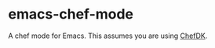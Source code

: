 # emacs-chef-mode
A chef mode for Emacs. This assumes you are using [ChefDK](https://downloads.chef.io/chef-dk/).
